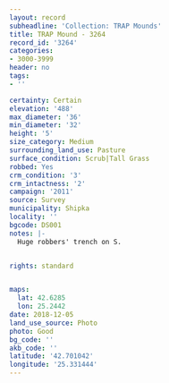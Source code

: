 ```yaml
---
layout: record
subheadline: 'Collection: TRAP Mounds'
title: TRAP Mound - 3264
record_id: '3264'
categories:
- 3000-3999
header: no
tags:
- ''

certainty: Certain
elevation: '488'
max_diameter: '36'
min_diameter: '32'
height: '5'
size_category: Medium
surrounding_land_use: Pasture
surface_condition: Scrub|Tall Grass
robbed: Yes
crm_condition: '3'
crm_intactness: '2'
campaign: '2011'
source: Survey
municipality: Shipka
locality: ''
bgcode: DS001
notes: |-
  Huge robbers' trench on S.


rights: standard


maps:
  lat: 42.6285
  lon: 25.2442
date: 2018-12-05
land_use_source: Photo
photo: Good
bg_code: ''
akb_code: ''
latitude: '42.701042'
longitude: '25.331444'
---
```

